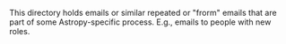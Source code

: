 This directory holds emails or similar repeated or "frorm" emails that are part of some Astropy-specific process.  E.g., emails to people with new roles.